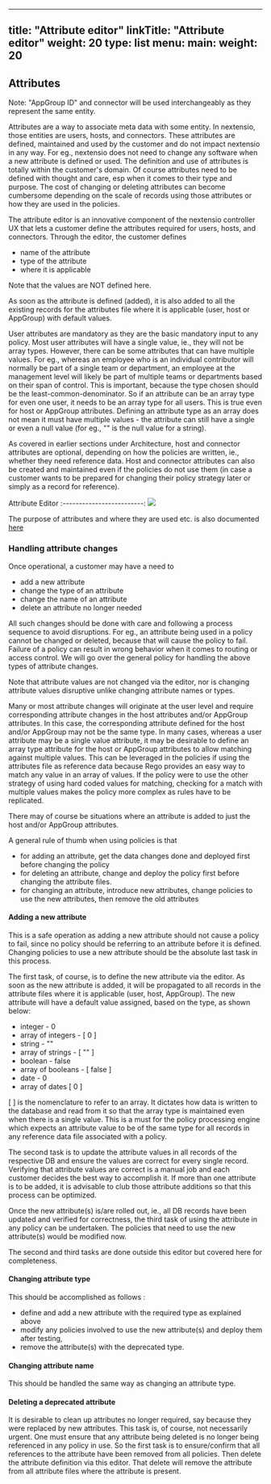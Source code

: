 
---
title: "Attribute editor"
linkTitle: "Attribute editor"
weight: 20
type: list
menu:
  main:
    weight: 20
---

## Attributes

Note: "AppGroup ID" and connector will be used interchangeably as they represent the same entity.

Attributes are a way to associate meta data with some entity. In nextensio, those entities are users,
hosts, and connectors. These attributes are defined, maintained and used by the customer and do not
impact nextensio in any way. For eg., nextensio does not need to change any software when a new attribute
is defined or used. The definition and use of attributes is totally within the customer's domain. Of
course attributes need to be defined with thought and care, esp when it comes to their type and purpose.
The cost of changing or deleting attributes can become cumbersome depending on the scale of records using
those attributes or how they are used in the policies.

The attribute editor is an innovative component of the nextensio controller UX that lets a customer
define the attributes required for users, hosts, and connectors. Through the editor, the customer defines
* name of the attribute
* type of the attribute
* where it is applicable

Note that the values are NOT defined here.

As soon as the attribute is defined (added), it is also added to all the existing records for the attributes
file where it is applicable (user, host or AppGroup) with default values. 

User attributes are mandatory as they are the basic mandatory input to any policy. Most user attributes
will have a single value, ie., they will not be array types. However, there can be some attributes that
can have multiple values. For eg., whereas an employee who is an individual contributor will normally be
part of a single team or department, an employee at the management level will likely be part of multiple
teams or departments based on their span of control. This is important, because the type chosen should
be the least-common-denominator. So if an attribute can be an array type for even one user, it needs to
be an array type for all users. This is true even for host or AppGroup attributes. Defining an attribute
type as an array does not mean it must have multiple values - the attribute can still have a single or even
a null value (for eg., "" is the null value for a string). 

As covered in earlier sections under Architecture, host and connector attributes are optional, depending
on how the policies are written, ie., whether they need reference data. Host and connector attributes
can also be created and maintained even if the policies do not use them (in case a customer wants to be
prepared for changing their policy strategy later or simply as a record for reference).


Attribute Editor
:-------------------------:
![](/configurations/attributeEditor/attredit.jpg)

The purpose of attributes and where they are used etc. is also documented [here](/architecture/policyattr.html)

### Handling attribute changes

Once operational, a customer may have a need to
* add a new attribute
* change the type of an attribute
* change the name of an attribute
* delete an attribute no longer needed

All such changes should be done with care and following a process sequence to avoid disruptions.
For eg., an attribute being used in a policy cannot be changed or deleted, because that will
cause the policy to fail. Failure of a policy can result in wrong behavior when it comes to
routing or access control. We will go over the general policy for handling the above types of
attribute changes.

Note that attribute values are not changed via the editor, nor is changing attribute values disruptive
unlike changing attribute names or types.

Many or most attribute changes will originate at the user level and require corresponding
attribute changes in the host attributes and/or AppGroup attributes. In this case, the corresponding
attribute defined for the host and/or AppGroup may not be the same type. In many cases, whereas
a user attribute may be a single value attribute, it may be desirable to define an array type
attribute for the host or AppGroup attributes to allow matching against multiple values. This can be
leveraged in the policies if using the attributes file as reference data because Rego provides an easy
way to match any value in an array of values. If the policy were to use the other strategy of using
hard coded values for matching, checking for a match with multiple values makes the policy more complex
as rules have to be replicated.

There may of course be situations where an attribute is added to just the host and/or AppGroup
attributes.

A general rule of thumb when using policies is that
* for adding an attribute, get the data changes done and deployed first before changing the policy
* for deleting an attribute, change and deploy the policy first before changing the attribute files.
* for changing an attribute, introduce new attributes, change policies to use the new attributes, then
remove the old attributes

#### Adding a new attribute

This is a safe operation as adding a new attribute should not cause a policy to fail, since no
policy should be referring to an attribute before it is defined. Changing policies to use a new
attribute should be the absolute last task in this process.

The first task, of course, is to define the new attribute via the editor. As soon as the new attribute
is added, it will be propagated to all records in the attribute files where it is applicable (user,
host, AppGroup). The new attribute will have a default value assigned, based on the type, as shown
below:

* integer - 0
* array of integers - [ 0 ]
* string - ""
* array of strings - [ "" ]
* boolean - false
* array of booleans - [ false ]
* date - 0
* array of dates [ 0 ]

[ ] is the nomenclature to refer to an array. It dictates how data is written to the database and
read from it so that the array type is maintained even when there is a single value. This is a must
for the policy processing engine which expects an attribute value to be of the same type for all
records in any reference data file associated with a policy.

The second task is to update the attribute values in all records of the respective DB and ensure
the values are correct for every single record. Verifying that attribute values are correct is
a manual job and each customer decides the best way to accomplish it. If more than one attribute
is to be added, it is advisable to club those attribute additions so that this process can be
optimized.

Once the new attribute(s) is/are rolled out, ie., all DB records have been updated and verified
for correctness, the third task of using the attribute in any policy can be undertaken. The policies
that need to use the new attribute(s) would be modified now.

The second and third tasks are done outside this editor but covered here for completeness.

#### Changing attribute type

This should be accomplished as follows :
* define and add a new attribute with the required type as explained above
* modify any policies involved to use the new attribute(s) and deploy them after testing,
* remove the attribute(s) with the deprecated type.

#### Changing attribute name

This should be handled the same way as changing an attribute type.

#### Deleting a deprecated attribute

It is desirable to clean up attributes no longer required, say because they were replaced by
new attributes. This task is, of course, not necessarily urgent. One must ensure that any
attribute being deleted is no longer being referenced in any policy in use.
So the first task is to ensure/confirm that all references to the attribute have been removed
from all policies.
Then delete the attribute definition via this editor. That delete will remove the attribute from
all attribute files where the attribute is present.



